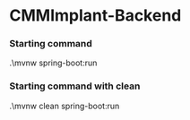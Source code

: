 # CMMImplant-Backend

### Starting command
.\mvnw spring-boot:run

### Starting command with clean
.\mvnw clean spring-boot:run
